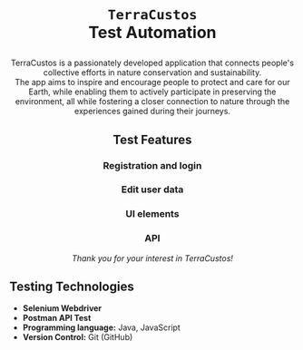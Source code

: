 # <p align="center">`TerraCustos`</br>Test Automation</p>

<p align="center">TerraCustos is a passionately developed application that connects people's collective efforts in nature conservation and sustainability.</br>
  The app aims to inspire and encourage people to protect and care for our Earth, while enabling them to actively participate in preserving the environment,
  all while fostering a closer connection to nature through the experiences gained during their journeys.</p>

## <p align="center">Test Features</p>

### <p align="center">Registration and login</p>
### <p align="center">Edit user data</p>
### <p align="center">UI elements</p>
### <p align="center">API</p>
<p align="center"><em>Thank you for your interest in TerraCustos!</em></p>

## Testing Technologies

- **Selenium Webdriver**
- **Postman API Test**
- **Programming language:** Java, JavaScript
- **Version Control:** Git (GitHub)
